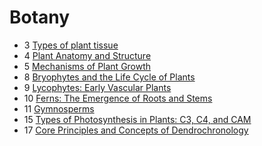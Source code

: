# Botany

- 3 [Types of plant tissue](types-of-plant-tissue)
- 4 [Plant Anatomy and Structure](plant-anatomy-and-structure)
- 5 [Mechanisms of Plant Growth](mechanisms-of-plant-growth)
- 8 [Bryophytes and the Life Cycle of Plants](bryophytes)
- 9 [Lycophytes: Early Vascular Plants](lychophytes-early-vascular-plants)
- 10 [Ferns: The Emergence of Roots and Stems](ferns-roots-stems)
- 11 [Gymnosperms](gymnosperms)
- 15 [Types of Photosynthesis in Plants: C3, C4, and CAM](types-of-photosynthesis)
- 17 [Core Principles and Concepts of Dendrochronology](core-principles-concepts-dendrochronology)